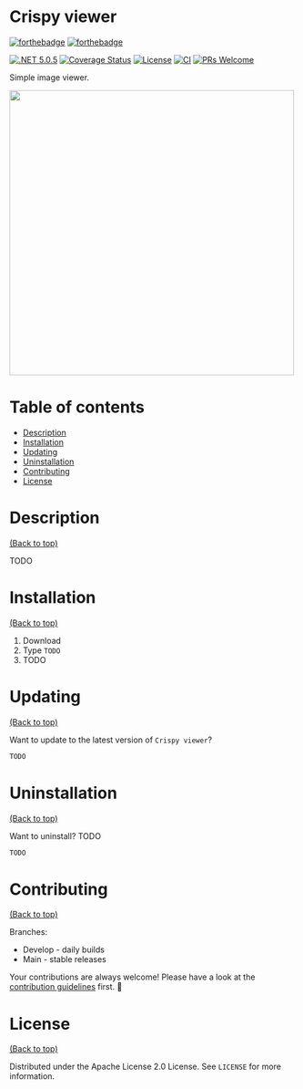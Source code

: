 # Crispy viewer

[![forthebadge](https://forthebadge.com/images/badges/made-with-c-sharp.svg)](http://forthebadge.com)
[![forthebadge](http://forthebadge.com/images/badges/built-with-love.svg)](http://forthebadge.com)

[![.NET 5.0.5](https://img.shields.io/badge/.NET-5.0.5-informational.svg)](https://devblogs.microsoft.com/dotnet/net-april-2021-updates/)
[![Coverage Status](https://coveralls.io/repos/github/FOF-OGs/crispy-viewer/badge.svg?branch=)](https://coveralls.io/github/FOF-OGs/crispy-viewer)
[![License](https://img.shields.io/badge/License-Apache%202.0-blue.svg)](https://opensource.org/licenses/Apache-2.0)
[![CI](https://github.com/FOF-OGs/crispy-viewer/actions/workflows/ci.yml/badge.svg)](https://github.com/FOF-OGs/crispy-viewer/actions/workflows/ci.yml)
[![PRs Welcome](https://img.shields.io/badge/PRs-welcome-brightgreen.svg?style=shields)](http://makeapullrequest.com)

Simple image viewer.

<img src="https://i.imgur.com/LUwcNsj.png" width="500px" height="auto"></img>

# Table of contents

- [Description](#description)
- [Installation](#installation)
- [Updating](#updating)
- [Uninstallation](#uninstallation)
- [Contributing](#contributing)
- [License](#license)

# Description

[(Back to top)](#table-of-contents)

TODO

# Installation

[(Back to top)](#table-of-contents)

1. Download
2. Type `TODO`
3. TODO

# Updating

[(Back to top)](#table-of-contents)

Want to update to the latest version of `Crispy viewer`?

```sh
TODO
```

# Uninstallation

[(Back to top)](#table-of-contents)

Want to uninstall? TODO

```sh
TODO
```

# Contributing

[(Back to top)](#table-of-contents)

Branches:
- Develop - daily builds
- Main - stable releases

Your contributions are always welcome! Please have a look at the [contribution guidelines](CONTRIBUTING.md) first. :tada:

# License

[(Back to top)](#table-of-contents)

Distributed under the Apache License 2.0 License. See `LICENSE` for more information. 
